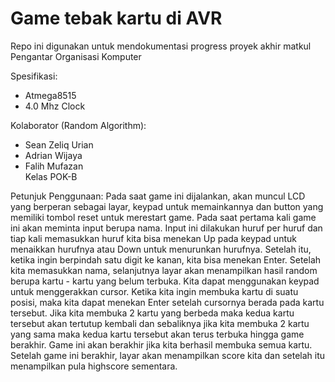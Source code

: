 # Game tebak kartu di AVR

Repo ini digunakan untuk mendokumentasi progress proyek akhir matkul Pengantar Organisasi Komputer

Spesifikasi:
- Atmega8515
- 4.0 Mhz Clock

Kolaborator (Random Algorithm):
- Sean Zeliq Urian
- Adrian Wijaya
- Falih Mufazan<br>
Kelas POK-B


Petunjuk Penggunaan:
Pada saat game ini dijalankan, akan muncul LCD yang berperan sebagai layar, keypad untuk memainkannya dan button yang memiliki tombol reset untuk merestart game. Pada saat pertama kali game ini akan meminta input berupa nama. Input ini dilakukan huruf per huruf dan tiap kali memasukkan huruf kita bisa menekan Up pada keypad untuk menaikkan hurufnya atau Down untuk menurunkan hurufnya. Setelah itu, ketika ingin berpindah satu digit ke kanan, kita bisa menekan Enter. Setelah kita memasukkan nama, selanjutnya layar akan menampilkan hasil random berupa kartu - kartu yang belum terbuka. Kita dapat menggunakan keypad untuk menggerakkan cursor. Ketika kita ingin membuka kartu di suatu posisi, maka kita dapat menekan Enter setelah cursornya berada pada kartu tersebut. Jika kita membuka 2 kartu yang berbeda maka kedua kartu tersebut akan tertutup kembali dan sebaliknya jika kita membuka 2 kartu yang sama maka kedua kartu tersebut akan terus terbuka hingga game berakhir. Game ini akan berakhir jika kita berhasil membuka semua kartu. Setelah game ini berakhir, layar akan menampilkan score kita dan setelah itu menampilkan pula highscore sementara.